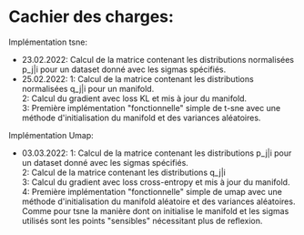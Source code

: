 # Cachier des charges: 
  Implémentation tsne: 
  
  - 23.02.2022: Calcul de la matrice contenant les distributions normalisées p_j|i pour un dataset donné avec les sigmas spécifiés.  
  - 25.02.2022: 1: Calcul de la matrice contenant les distributions normalisées q_j|i pour un manifold.    
                2: Calcul du gradient avec loss KL et mis à jour du manifold.  
                3: Première implémentation "fonctionnelle" simple de t-sne avec une méthode d'initialisation du manifold et des variances aléatoires.    
    
  
    
  
  Implémentation Umap:
  
  - 03.03.2022:  1: Calcul de la matrice contenant les distributions p_j|i pour un dataset donné avec les sigmas spécifiés.   
               2: Calcul de la matrice contenant les distributions q_j|i   
               3: Calcul du gradient avec loss cross-entropy et mis à jour du manifold.   
               4: Première implémentation "fonctionnelle" simple de umap avec une méthode d'initialisation du manifold aléatoire et des variances aléatoires. Comme pour tsne la                      manière dont on initialise le manifold et les sigmas utilisés sont les points "sensibles" nécessitant plus de reflexion.  
    
                      
